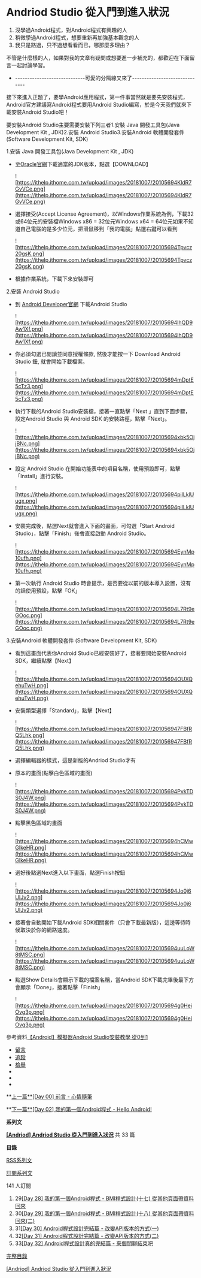 # Andriod Studio 從入門到進入狀況

1. 沒學過Android程式，對Android程式有興趣的人
2. 稍微學過Android程式，想要重新再加強基本觀念的人
3. 我只是路過，只不過想看看而已，哪那麼多理由？

不管是什麼樣的人，如果對我的文章有疑問或想要進一步補充的，都歡迎在下面留言一起討論學習。

- -----------------------------可愛的分隔線又來了------------------------------

接下來進入正題了，要學Android應用程式，第一件事當然就是要先安裝程式，Android官方建議寫Android程式要用Android Studio編寫，於是今天我們就來下載安裝Android Studio吧！

要安裝Android Studio主要需要安裝下列三者1.安裝 Java 開發工具包(Java Development Kit , JDK)2.安裝 Android Studio3.安裝Android 軟體開發套件 (Software Development Kit, SDK)

1.安裝 Java 開發工具包(Java Development Kit , JDK)

- 至[Oracle官網](http://www.oracle.com/technetwork/java/javase/downloads/index.html)下載適當的JDK版本，點選【DOWNLOAD】
    
    ![https://ithelp.ithome.com.tw/upload/images/20181007/20105694KldR7GvVCe.png](https://ithelp.ithome.com.tw/upload/images/20181007/20105694KldR7GvVCe.png)
    
- 選擇接受(Accept License Agreement)，以Windows作業系統為例，下載32或64位元的安裝檔Windows x86 = 32位元Windows x64 = 64位元如果不知道自己電腦的是多少位元，把滑鼠移到「我的電腦」點選右鍵可以看到
    
    ![https://ithelp.ithome.com.tw/upload/images/20181007/20105694Tpvcz20gsK.png](https://ithelp.ithome.com.tw/upload/images/20181007/20105694Tpvcz20gsK.png)
    
- 根據作業系統，下載下來安裝即可

2.安裝 Android Studio

- 到 [Android Developer官網](https://developer.android.com/studio/index.html) 下載Android Studio
    
    ![https://ithelp.ithome.com.tw/upload/images/20181007/20105694lhQD9Aw1Xf.png](https://ithelp.ithome.com.tw/upload/images/20181007/20105694lhQD9Aw1Xf.png)
    
- 你必須勾選已閱讀並同意授權條款, 然後才能按一下 Download Android Studio 鈕, 就會開始下載檔案。
    
    ![https://ithelp.ithome.com.tw/upload/images/20181007/20105694mDptE5cTz3.png](https://ithelp.ithome.com.tw/upload/images/20181007/20105694mDptE5cTz3.png)
    
- 執行下載的Android Studio安裝檔，接著一直點擊「Next 」直到下圖步驟，設定Android Studio 與 Android SDK 的安裝路徑，點擊「Next」。
    
    ![https://ithelp.ithome.com.tw/upload/images/20181007/20105694xbk5OjjBNc.png](https://ithelp.ithome.com.tw/upload/images/20181007/20105694xbk5OjjBNc.png)
    
- 設定 Android Studio 在開始功能表中的項目名稱，使用預設即可，點擊「Install」進行安裝。
    
    ![https://ithelp.ithome.com.tw/upload/images/20181007/20105694pilLklUugx.png](https://ithelp.ithome.com.tw/upload/images/20181007/20105694pilLklUugx.png)
    
- 安裝完成後，點選Next就會進入下面的畫面，可勾選「Start Android Studio」，點擊「Finish」後會直接啟動 Android Studio。
    
    ![https://ithelp.ithome.com.tw/upload/images/20181007/20105694EynMp10ufh.png](https://ithelp.ithome.com.tw/upload/images/20181007/20105694EynMp10ufh.png)
    
- 第一次執行 Android Studio 時會提示，是否要從以前的版本導入設置，沒有的話使用預設，點擊「OK」
    
    ![https://ithelp.ithome.com.tw/upload/images/20181007/20105694L7Rt9eGOoc.png](https://ithelp.ithome.com.tw/upload/images/20181007/20105694L7Rt9eGOoc.png)
    

3.安裝Android 軟體開發套件 (Software Development Kit, SDK)

- 看到這畫面代表你Android Studio已經安裝好了，接著要開始安裝Android SDK，繼續點擊【Next】
    
    ![https://ithelp.ithome.com.tw/upload/images/20181007/20105694OUXQehuTwH.png](https://ithelp.ithome.com.tw/upload/images/20181007/20105694OUXQehuTwH.png)
    
- 安裝類型選擇「Standard」，點擊【Next】
    
    ![https://ithelp.ithome.com.tw/upload/images/20181007/201056947FBfRQ5Lhk.png](https://ithelp.ithome.com.tw/upload/images/20181007/201056947FBfRQ5Lhk.png)
    
- 選擇編輯器的樣式，這是新版的Andriod Studio才有
- 原本的畫面(點擊白色區域的畫面)
    
    ![https://ithelp.ithome.com.tw/upload/images/20181007/20105694PvkTDS0J4W.png](https://ithelp.ithome.com.tw/upload/images/20181007/20105694PvkTDS0J4W.png)
    
- 點擊黑色區域的畫面
    
    ![https://ithelp.ithome.com.tw/upload/images/20181007/20105694hCMwGlkeHR.png](https://ithelp.ithome.com.tw/upload/images/20181007/20105694hCMwGlkeHR.png)
    
- 選好後點選Next進入以下畫面，點選Finish按鈕
    
    ![https://ithelp.ithome.com.tw/upload/images/20181007/20105694Jo0j6UIJv2.png](https://ithelp.ithome.com.tw/upload/images/20181007/20105694Jo0j6UIJv2.png)
    
- 接著會自動開始下載Android SDK相關套件（只會下載最新版），這邊等待時候取決於你的網路速度。
    
    ![https://ithelp.ithome.com.tw/upload/images/20181007/20105694uuLoW8tMSC.png](https://ithelp.ithome.com.tw/upload/images/20181007/20105694uuLoW8tMSC.png)
    
- 點選Show Details會顯示下載的檔案名稱，當Android SDK下載完畢後最下方會顯示「Done」，接著點擊「Finish」
    
    ![https://ithelp.ithome.com.tw/upload/images/20181007/20105694g0HeiOvg3p.png](https://ithelp.ithome.com.tw/upload/images/20181007/20105694g0HeiOvg3p.png)
    

參考資料[【Android】模擬器Android Studio安裝教學 從0到1](http://learnexp.tw/%E3%80%90android%E3%80%91android-studio%E5%AE%89%E8%A3%9D%E6%95%99%E5%AD%B8-%E5%BE%9E0%E5%88%B01/)

- [留言](https://ithelp.ithome.com.tw/articles/10200176#reply)
- [追蹤](https://ithelp.ithome.com.tw/users/login)
- [檢舉](https://ithelp.ithome.com.tw/users/login)
- 
- 
- 

**[上一篇**[Day 00] 前言 - 心情隨筆](https://ithelp.ithome.com.tw/articles/10200150)

**[下一篇**[Day 02] 我的第一個Android程式 - Hello Android!](https://ithelp.ithome.com.tw/articles/10200466)

**系列文**

**[[Andriod] Andriod Studio 從入門到進入狀況](https://ithelp.ithome.com.tw/users/20105694/ironman/1642)** 共 33 篇

**目錄**

[RSS系列文](https://ithelp.ithome.com.tw/rss/series/1642)

[訂閱系列文](https://ithelp.ithome.com.tw/users/login)

141 人訂閱

1. 29[[Day 28] 我的第一個Android程式 - BMI程式設計(十七) 從其他頁面帶資料回來](https://ithelp.ithome.com.tw/articles/10207667)
2. 30[[Day 29] 我的第一個Android程式 - BMI程式設計(十八) 從其他頁面帶資料回來(二)](https://ithelp.ithome.com.tw/articles/10207911)
3. 31[[Day 30] Android程式設計完結篇 - 改變API版本的方式(一)](https://ithelp.ithome.com.tw/articles/10208200)
4. 32[[Day 31] Android程式設計完結篇 - 改變API版本的方式(二)](https://ithelp.ithome.com.tw/articles/10208404)
5. 33[[Day 32] Android程式設計真的完結篇 - 來個閒聊結束吧](https://ithelp.ithome.com.tw/articles/10208611)

[完整目錄](https://ithelp.ithome.com.tw/users/20105694/ironman/1642)

[[Andriod] Andriod Studio 從入門到進入狀況](https://ithelp.ithome.com.tw/users/20105694/ironman/1642)